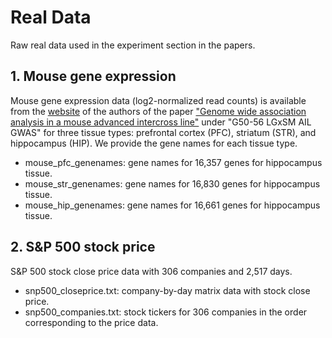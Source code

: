 # Real Data
Raw real data used in the experiment section in the papers.

## 1. Mouse gene expression
Mouse gene expression data (log2-normalized read counts) is available from the [website](https://palmerlab.org/protocols-data/) of the authors of the paper ["Genome wide association analysis in a mouse advanced intercross line"](https://www.nature.com/articles/s41467-018-07642-8) under "G50-56 LGxSM AIL GWAS" for three tissue types: prefrontal cortex (PFC), striatum (STR), and hippocampus (HIP). We provide the gene names for each tissue type.
* mouse_pfc_genenames: gene names for 16,357 genes for hippocampus tissue.
* mouse_str_genenames: gene names for 16,830 genes for hippocampus tissue.
* mouse_hip_genenames: gene names for 16,661 genes for hippocampus tissue.

## 2. S&amp;P 500 stock price
S&amp;P 500 stock close price data with 306 companies and 2,517 days.
* snp500_closeprice.txt: company-by-day matrix data with stock close price.
* snp500_companies.txt: stock tickers for 306 companies in the order corresponding to the price data.
